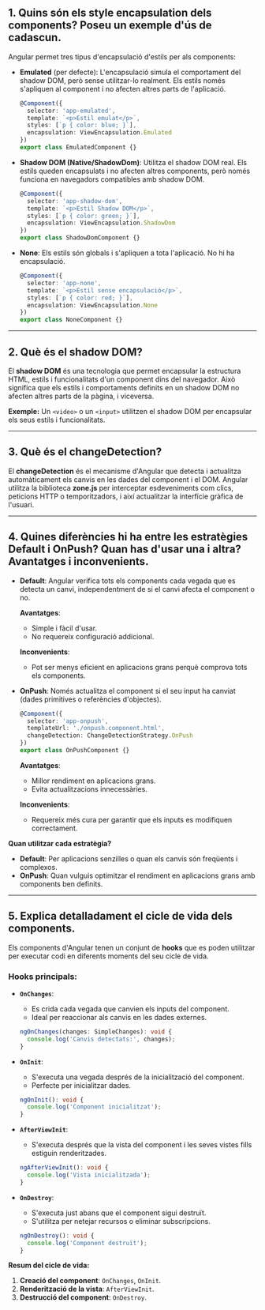 ## 1. Quins són els **style encapsulation** dels components? Poseu un exemple d'ús de cadascun.

Angular permet tres tipus d'encapsulació d'estils per als components:

- **Emulated** (per defecte):
  L'encapsulació simula el comportament del shadow DOM, però sense utilitzar-lo realment. Els estils només s'apliquen al component i no afecten altres parts de l'aplicació.

  ```typescript
  @Component({
    selector: 'app-emulated',
    template: `<p>Estil emulat</p>`,
    styles: [`p { color: blue; }`],
    encapsulation: ViewEncapsulation.Emulated
  })
  export class EmulatedComponent {}
  ```

- **Shadow DOM (Native/ShadowDom)**:
  Utilitza el shadow DOM real. Els estils queden encapsulats i no afecten altres components, però només funciona en navegadors compatibles amb shadow DOM.

  ```typescript
  @Component({
    selector: 'app-shadow-dom',
    template: `<p>Estil Shadow DOM</p>`,
    styles: [`p { color: green; }`],
    encapsulation: ViewEncapsulation.ShadowDom
  })
  export class ShadowDomComponent {}
  ```

- **None**:
  Els estils són globals i s'apliquen a tota l'aplicació. No hi ha encapsulació.

  ```typescript
  @Component({
    selector: 'app-none',
    template: `<p>Estil sense encapsulació</p>`,
    styles: [`p { color: red; }`],
    encapsulation: ViewEncapsulation.None
  })
  export class NoneComponent {}
  ```

---

## 2. Què és el **shadow DOM**?

El **shadow DOM** és una tecnologia que permet encapsular la estructura HTML, estils i funcionalitats d'un component dins del navegador. Això significa que els estils i comportaments definits en un shadow DOM no afecten altres parts de la pàgina, i viceversa.

**Exemple:**
Un `<video>` o un `<input>` utilitzen el shadow DOM per encapsular els seus estils i funcionalitats.

---

## 3. Què és el **changeDetection**?

El **changeDetection** és el mecanisme d'Angular que detecta i actualitza automàticament els canvis en les dades del component i el DOM. Angular utilitza la biblioteca **zone.js** per interceptar esdeveniments com clics, peticions HTTP o temporitzadors, i així actualitzar la interfície gràfica de l'usuari.

---

## 4. Quines diferències hi ha entre les estratègies **Default** i **OnPush**? Quan has d'usar una i altra? Avantatges i inconvenients.

- **Default**:
  Angular verifica tots els components cada vegada que es detecta un canvi, independentment de si el canvi afecta el component o no.

  **Avantatges**:
  - Simple i fàcil d'usar.
  - No requereix configuració addicional.

  **Inconvenients**:
  - Pot ser menys eficient en aplicacions grans perquè comprova tots els components.

- **OnPush**:
  Només actualitza el component si el seu input ha canviat (dades primitives o referències d'objectes).

  ```typescript
  @Component({
    selector: 'app-onpush',
    templateUrl: './onpush.component.html',
    changeDetection: ChangeDetectionStrategy.OnPush
  })
  export class OnPushComponent {}
  ```

  **Avantatges**:
  - Millor rendiment en aplicacions grans.
  - Evita actualitzacions innecessàries.

  **Inconvenients**:
  - Requereix més cura per garantir que els inputs es modifiquen correctament.

**Quan utilitzar cada estratègia?**
- **Default**: Per aplicacions senzilles o quan els canvis són freqüents i complexos.
- **OnPush**: Quan vulguis optimitzar el rendiment en aplicacions grans amb components ben definits.

---

## 5. Explica detalladament el cicle de vida dels components.

Els components d'Angular tenen un conjunt de **hooks** que es poden utilitzar per executar codi en diferents moments del seu cicle de vida.

### Hooks principals:
- **`OnChanges`**:
  - Es crida cada vegada que canvien els inputs del component.
  - Ideal per reaccionar als canvis en les dades externes.
  ```typescript
  ngOnChanges(changes: SimpleChanges): void {
    console.log('Canvis detectats:', changes);
  }
  ```

- **`OnInit`**:
  - S'executa una vegada després de la inicialització del component.
  - Perfecte per inicialitzar dades.
  ```typescript
  ngOnInit(): void {
    console.log('Component inicialitzat');
  }
  ```

- **`AfterViewInit`**:
  - S'executa després que la vista del component i les seves vistes fills estiguin renderitzades.
  ```typescript
  ngAfterViewInit(): void {
    console.log('Vista inicialitzada');
  }
  ```

- **`OnDestroy`**:
  - S'executa just abans que el component sigui destruït.
  - S'utilitza per netejar recursos o eliminar subscripcions.
  ```typescript
  ngOnDestroy(): void {
    console.log('Component destruït');
  }
  ```

**Resum del cicle de vida:**
1. **Creació del component**: `OnChanges`, `OnInit`.
2. **Renderització de la vista**: `AfterViewInit`.
3. **Destrucció del component**: `OnDestroy`.

